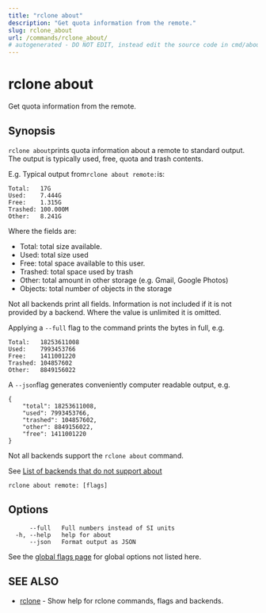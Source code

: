 ```yaml
---
title: "rclone about"
description: "Get quota information from the remote."
slug: rclone_about
url: /commands/rclone_about/
# autogenerated - DO NOT EDIT, instead edit the source code in cmd/about/ and as part of making a release run "make commanddocs"
---
```

# rclone about

Get quota information from the remote.

## Synopsis


`rclone about`prints quota information about a remote to standard
output. The output is typically used, free, quota and trash contents.

E.g. Typical output from`rclone about remote:`is:

    Total:   17G
    Used:    7.444G
    Free:    1.315G
    Trashed: 100.000M
    Other:   8.241G

Where the fields are:

  * Total: total size available.
  * Used: total size used
  * Free: total space available to this user.
  * Trashed: total space used by trash
  * Other: total amount in other storage (e.g. Gmail, Google Photos)
  * Objects: total number of objects in the storage

Not all backends print all fields. Information is not included if it is not
provided by a backend. Where the value is unlimited it is omitted.

Applying a `--full` flag to the command prints the bytes in full, e.g.

    Total:   18253611008
    Used:    7993453766
    Free:    1411001220
    Trashed: 104857602
    Other:   8849156022

A `--json`flag generates conveniently computer readable output, e.g.

    {
        "total": 18253611008,
        "used": 7993453766,
        "trashed": 104857602,
        "other": 8849156022,
        "free": 1411001220
    }

Not all backends support the `rclone about` command.

See [List of backends that do not support about](https://rclone.org/overview/#optional-features)


```
rclone about remote: [flags]
```

## Options

```
      --full   Full numbers instead of SI units
  -h, --help   help for about
      --json   Format output as JSON
```

See the [global flags page](/flags/) for global options not listed here.

## SEE ALSO

* [rclone](/commands/rclone/)	 - Show help for rclone commands, flags and backends.

